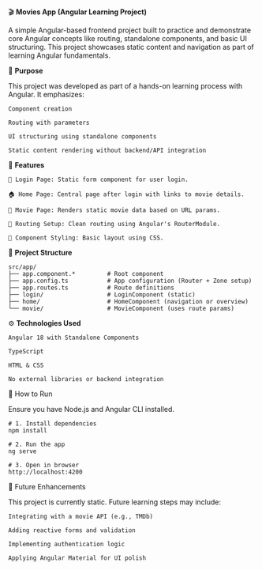 🎬 **Movies App (Angular Learning Project)**

A simple Angular-based frontend project built to practice and demonstrate core Angular concepts like routing, standalone components, and basic UI structuring. This project showcases static content and navigation as part of learning Angular fundamentals.

🧠 **Purpose**

This project was developed as part of a hands-on learning process with Angular. It emphasizes:

    Component creation
    
    Routing with parameters
    
    UI structuring using standalone components
    
    Static content rendering without backend/API integration

🚀 **Features**

    🧾 Login Page: Static form component for user login.
    
    🏠 Home Page: Central page after login with links to movie details.
    
    🎥 Movie Page: Renders static movie data based on URL params.
    
    🧭 Routing Setup: Clean routing using Angular's RouterModule.
    
    🎨 Component Styling: Basic layout using CSS.

🧱 **Project Structure**

    src/app/
    ├── app.component.*         # Root component
    ├── app.config.ts           # App configuration (Router + Zone setup)
    ├── app.routes.ts           # Route definitions
    ├── login/                  # LoginComponent (static)
    ├── home/                   # HomeComponent (navigation or overview)
    └── movie/                  # MovieComponent (uses route params)
    
⚙️ **Technologies Used**

    Angular 18 with Standalone Components
    
    TypeScript
    
    HTML & CSS
    
    No external libraries or backend integration

🧪 How to Run

Ensure you have Node.js and Angular CLI installed.

    # 1. Install dependencies
    npm install
    
    # 2. Run the app
    ng serve
    
    # 3. Open in browser
    http://localhost:4200
    
📌 Future Enhancements

This project is currently static. Future learning steps may include:

    Integrating with a movie API (e.g., TMDb)
    
    Adding reactive forms and validation
    
    Implementing authentication logic
    
    Applying Angular Material for UI polish
